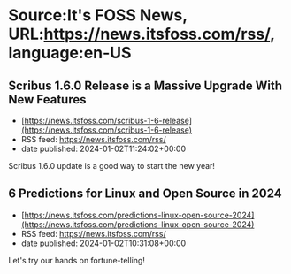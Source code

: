 # Source:It's FOSS News, URL:https://news.itsfoss.com/rss/, language:en-US

## Scribus 1.6.0 Release is a Massive Upgrade With New Features
 - [https://news.itsfoss.com/scribus-1-6-release](https://news.itsfoss.com/scribus-1-6-release)
 - RSS feed: https://news.itsfoss.com/rss/
 - date published: 2024-01-02T11:24:02+00:00

Scribus 1.6.0 update is a good way to start the new year!

## 6 Predictions for Linux and Open Source in 2024
 - [https://news.itsfoss.com/predictions-linux-open-source-2024](https://news.itsfoss.com/predictions-linux-open-source-2024)
 - RSS feed: https://news.itsfoss.com/rss/
 - date published: 2024-01-02T10:31:08+00:00

Let's try our hands on fortune-telling!

